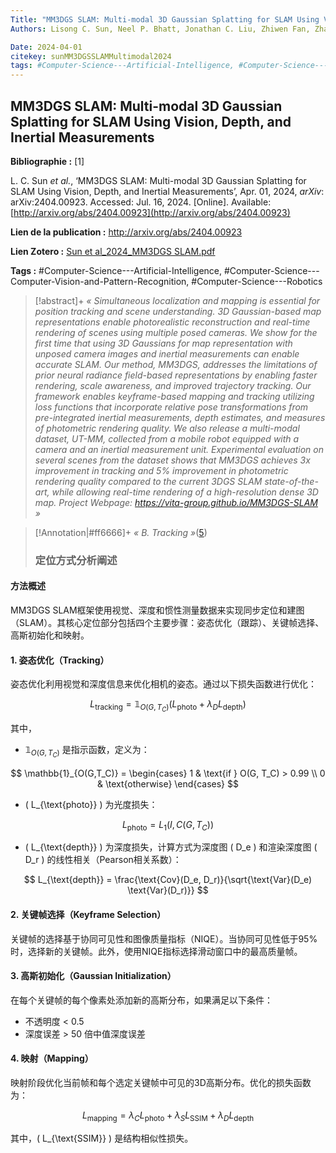 ```yaml
---
Title: "MM3DGS SLAM: Multi-modal 3D Gaussian Splatting for SLAM Using Vision, Depth, and Inertial Measurements"
Authors: Lisong C. Sun, Neel P. Bhatt, Jonathan C. Liu, Zhiwen Fan, Zhangyang Wang, Todd E. Humphreys, Ufuk Topcu

Date: 2024-04-01
citekey: sunMM3DGSSLAMMultimodal2024
tags: #Computer-Science---Artificial-Intelligence, #Computer-Science---Computer-Vision-and-Pattern-Recognition, #Computer-Science---Robotics
---
```


## MM3DGS SLAM: Multi-modal 3D Gaussian Splatting for SLAM Using Vision, Depth, and Inertial Measurements

**Bibliographie :** [1]

L. C. Sun _et al._, ‘MM3DGS SLAM: Multi-modal 3D Gaussian Splatting for SLAM Using Vision, Depth, and Inertial Measurements’, Apr. 01, 2024, _arXiv_: arXiv:2404.00923. Accessed: Jul. 16, 2024. [Online]. Available: [http://arxiv.org/abs/2404.00923](http://arxiv.org/abs/2404.00923)

**Lien de la publication :** http://arxiv.org/abs/2404.00923

**Lien Zotero :** [Sun et al_2024_MM3DGS SLAM.pdf](zotero://select/library/items/SZXUNBF8)

**Tags :** #Computer-Science---Artificial-Intelligence, #Computer-Science---Computer-Vision-and-Pattern-Recognition, #Computer-Science---Robotics

> [!abstract]+
> _« Simultaneous localization and mapping is essential for position tracking and scene understanding. 3D Gaussian-based map representations enable photorealistic reconstruction and real-time rendering of scenes using multiple posed cameras. We show for the first time that using 3D Gaussians for map representation with unposed camera images and inertial measurements can enable accurate SLAM. Our method, MM3DGS, addresses the limitations of prior neural radiance field-based representations by enabling faster rendering, scale awareness, and improved trajectory tracking. Our framework enables keyframe-based mapping and tracking utilizing loss functions that incorporate relative pose transformations from pre-integrated inertial measurements, depth estimates, and measures of photometric rendering quality. We also release a multi-modal dataset, UT-MM, collected from a mobile robot equipped with a camera and an inertial measurement unit. Experimental evaluation on several scenes from the dataset shows that MM3DGS achieves 3x improvement in tracking and 5% improvement in photometric rendering quality compared to the current 3DGS SLAM state-of-the-art, while allowing real-time rendering of a high-resolution dense 3D map. Project Webpage: https://vita-group.github.io/MM3DGS-SLAM »_

> [!Annotation|#ff6666]+
> _« B. Tracking »_([5](zotero://open-pdf/library/items/SZXUNBF8?page=5&annotation=UITVQ3YF))
>
> ### 定位方式分析阐述

#### 方法概述

MM3DGS SLAM框架使用视觉、深度和惯性测量数据来实现同步定位和建图（SLAM）。其核心定位部分包括四个主要步骤：姿态优化（跟踪）、关键帧选择、高斯初始化和映射。

#### 1. 姿态优化（Tracking）

姿态优化利用视觉和深度信息来优化相机的姿态。通过以下损失函数进行优化：

$$
L_{\text{tracking}} = \mathbb{1}_{O(G,T_C)} \left( L_{\text{photo}} + \lambda_D L_{\text{depth}} \right)
$$

其中，

- $\mathbb{1}_{O(G,T_C)}$ 是指示函数，定义为：

$$
\mathbb{1}_{O(G,T_C)} =
\begin{cases}
1 & \text{if } O(G, T_C) > 0.99 \\
0 & \text{otherwise}
\end{cases}
$$

- \( L\_{\text{photo}} \) 为光度损失：

$$
L_{\text{photo}} = L_1 (I, C(G, T_C))
$$

- \( L\_{\text{depth}} \) 为深度损失，计算方式为深度图 \( D_e \) 和渲染深度图 \( D_r \) 的线性相关（Pearson相关系数）：

$$
L_{\text{depth}} = \frac{\text{Cov}(D_e, D_r)}{\sqrt{\text{Var}(D_e) \text{Var}(D_r)}}
$$

#### 2. 关键帧选择（Keyframe Selection）

关键帧的选择基于协同可见性和图像质量指标（NIQE）。当协同可见性低于95%时，选择新的关键帧。此外，使用NIQE指标选择滑动窗口中的最高质量帧。

#### 3. 高斯初始化（Gaussian Initialization）

在每个关键帧的每个像素处添加新的高斯分布，如果满足以下条件：

- 不透明度 < 0.5
- 深度误差 > 50 倍中值深度误差

#### 4. 映射（Mapping）

映射阶段优化当前帧和每个选定关键帧中可见的3D高斯分布。优化的损失函数为：

$$
L_{\text{mapping}} = \lambda_C L_{\text{photo}} + \lambda_S L_{\text{SSIM}} + \lambda_D L_{\text{depth}}
$$

其中，\( L\_{\text{SSIM}} \) 是结构相似性损失。
